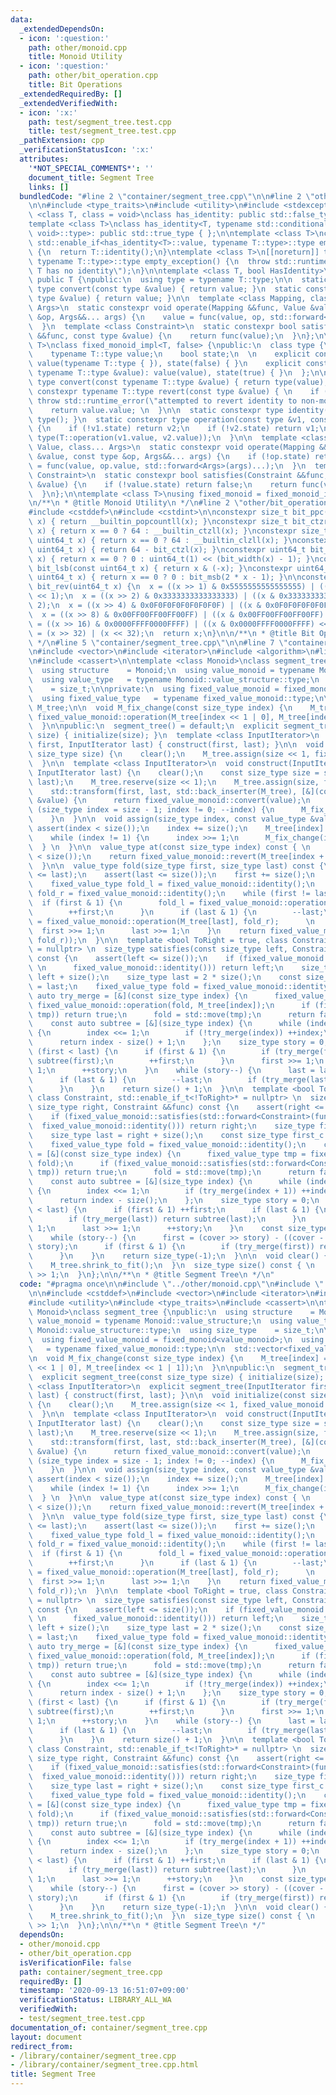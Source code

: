 ```yaml
---
data:
  _extendedDependsOn:
  - icon: ':question:'
    path: other/monoid.cpp
    title: Monoid Utility
  - icon: ':question:'
    path: other/bit_operation.cpp
    title: Bit Operations
  _extendedRequiredBy: []
  _extendedVerifiedWith:
  - icon: ':x:'
    path: test/segment_tree.test.cpp
    title: test/segment_tree.test.cpp
  _pathExtension: cpp
  _verificationStatusIcon: ':x:'
  attributes:
    '*NOT_SPECIAL_COMMENTS*': ''
    document_title: Segment Tree
    links: []
  bundledCode: "#line 2 \"container/segment_tree.cpp\"\n\n#line 2 \"other/monoid.cpp\"\
    \n\n#include <type_traits>\n#include <utility>\n#include <stdexcept>\n\ntemplate\
    \ <class T, class = void>\nclass has_identity: public std::false_type { };\n\n\
    template <class T>\nclass has_identity<T, typename std::conditional<false, decltype(T::identity()),\
    \ void>::type>: public std::true_type { };\n\ntemplate <class T>\nconstexpr typename\
    \ std::enable_if<has_identity<T>::value, typename T::type>::type empty_exception()\
    \ {\n  return T::identity();\n}\ntemplate <class T>\n[[noreturn]] typename std::enable_if<!has_identity<T>::value,\
    \ typename T::type>::type empty_exception() {\n  throw std::runtime_error(\"type\
    \ T has no identity\");\n}\n\ntemplate <class T, bool HasIdentity>\nclass fixed_monoid_impl:\
    \ public T {\npublic:\n  using type = typename T::type;\n\n  static constexpr\
    \ type convert(const type &value) { return value; }\n  static constexpr type revert(const\
    \ type &value) { return value; }\n\n  template <class Mapping, class Value, class...\
    \ Args>\n  static constexpr void operate(Mapping &&func, Value &value, const type\
    \ &op, Args&&... args) {\n    value = func(value, op, std::forward<Args>(args)...);\n\
    \  }\n  template <class Constraint>\n  static constexpr bool satisfies(Constraint\
    \ &&func, const type &value) {\n    return func(value);\n  }\n};\n\ntemplate <class\
    \ T>\nclass fixed_monoid_impl<T, false> {\npublic:\n  class type {\n  public:\n\
    \    typename T::type value;\n    bool state;\n  \n    explicit constexpr type():\
    \ value(typename T::type { }), state(false) { }\n    explicit constexpr type(const\
    \ typename T::type &value): value(value), state(true) { }\n  };\n\n  static constexpr\
    \ type convert(const typename T::type &value) { return type(value); }\n  static\
    \ constexpr typename T::type revert(const type &value) { \n    if (!value.state)\
    \ throw std::runtime_error(\"attempted to revert identity to non-monoid\"); \n\
    \    return value.value; \n  }\n\n  static constexpr type identity() { return\
    \ type(); }\n  static constexpr type operation(const type &v1, const type &v2)\
    \ {\n    if (!v1.state) return v2;\n    if (!v2.state) return v1;\n    return\
    \ type(T::operation(v1.value, v2.value));\n  }\n\n  template <class Mapping, class\
    \ Value, class... Args>\n  static constexpr void operate(Mapping &&func, Value\
    \ &value, const type &op, Args&&... args) {\n    if (!op.state) return;\n    value\
    \ = func(value, op.value, std::forward<Args>(args)...);\n  }\n  template <class\
    \ Constraint>\n  static constexpr bool satisfies(Constraint &&func, const type\
    \ &value) {\n    if (!value.state) return false;\n    return func(value.value);\n\
    \  }\n};\n\ntemplate <class T>\nusing fixed_monoid = fixed_monoid_impl<T, has_identity<T>::value>;\n\
    \n/**\n * @title Monoid Utility\n */\n#line 2 \"other/bit_operation.cpp\"\n\n\
    #include <cstddef>\n#include <cstdint>\n\nconstexpr size_t bit_ppc(const uint64_t\
    \ x) { return __builtin_popcountll(x); }\nconstexpr size_t bit_ctzr(const uint64_t\
    \ x) { return x == 0 ? 64 : __builtin_ctzll(x); }\nconstexpr size_t bit_ctzl(const\
    \ uint64_t x) { return x == 0 ? 64 : __builtin_clzll(x); }\nconstexpr size_t bit_width(const\
    \ uint64_t x) { return 64 - bit_ctzl(x); }\nconstexpr uint64_t bit_msb(const uint64_t\
    \ x) { return x == 0 ? 0 : uint64_t(1) << (bit_width(x) - 1); }\nconstexpr uint64_t\
    \ bit_lsb(const uint64_t x) { return x & (-x); }\nconstexpr uint64_t bit_cover(const\
    \ uint64_t x) { return x == 0 ? 0 : bit_msb(2 * x - 1); }\n\nconstexpr uint64_t\
    \ bit_rev(uint64_t x) {\n  x = ((x >> 1) & 0x5555555555555555) | ((x & 0x5555555555555555)\
    \ << 1);\n  x = ((x >> 2) & 0x3333333333333333) | ((x & 0x3333333333333333) <<\
    \ 2);\n  x = ((x >> 4) & 0x0F0F0F0F0F0F0F0F) | ((x & 0x0F0F0F0F0F0F0F0F) << 4);\n\
    \  x = ((x >> 8) & 0x00FF00FF00FF00FF) | ((x & 0x00FF00FF00FF00FF) << 8);\n  x\
    \ = ((x >> 16) & 0x0000FFFF0000FFFF) | ((x & 0x0000FFFF0000FFFF) << 16);\n  x\
    \ = (x >> 32) | (x << 32);\n  return x;\n}\n\n/**\n * @title Bit Operations\n\
    \ */\n#line 5 \"container/segment_tree.cpp\"\n\n#line 7 \"container/segment_tree.cpp\"\
    \n#include <vector>\n#include <iterator>\n#include <algorithm>\n#line 12 \"container/segment_tree.cpp\"\
    \n#include <cassert>\n\ntemplate <class Monoid>\nclass segment_tree {\npublic:\n\
    \  using structure    = Monoid;\n  using value_monoid = typename Monoid::value_structure;\n\
    \  using value_type   = typename Monoid::value_structure::type;\n  using size_type\
    \    = size_t;\n\nprivate:\n  using fixed_value_monoid = fixed_monoid<value_monoid>;\n\
    \  using fixed_value_type   = typename fixed_value_monoid::type;\n\n  std::vector<fixed_value_type>\
    \ M_tree;\n\n  void M_fix_change(const size_type index) {\n    M_tree[index] =\
    \ fixed_value_monoid::operation(M_tree[index << 1 | 0], M_tree[index << 1 | 1]);\n\
    \  }\n\npublic:\n  segment_tree() = default;\n  explicit segment_tree(const size_type\
    \ size) { initialize(size); }\n  template <class InputIterator>\n  explicit segment_tree(InputIterator\
    \ first, InputIterator last) { construct(first, last); }\n\n  void initialize(const\
    \ size_type size) {\n    clear();\n    M_tree.assign(size << 1, fixed_value_monoid::identity());\n\
    \  }\n\n  template <class InputIterator>\n  void construct(InputIterator first,\
    \ InputIterator last) {\n    clear();\n    const size_type size = std::distance(first,\
    \ last);\n    M_tree.reserve(size << 1);\n    M_tree.assign(size, fixed_value_monoid::identity());\n\
    \    std::transform(first, last, std::back_inserter(M_tree), [&](const value_type\
    \ &value) {\n      return fixed_value_monoid::convert(value);\n    });\n    for\
    \ (size_type index = size - 1; index != 0; --index) {\n      M_fix_change(index);\n\
    \    }\n  }\n\n  void assign(size_type index, const value_type &value) {\n   \
    \ assert(index < size());\n    index += size();\n    M_tree[index] = fixed_value_monoid::convert(value);\n\
    \    while (index != 1) {\n      index >>= 1;\n      M_fix_change(index);\n  \
    \  } \n  }\n\n  value_type at(const size_type index) const { \n    assert(index\
    \ < size());\n    return fixed_value_monoid::revert(M_tree[index + size()]);\n\
    \  }\n\n  value_type fold(size_type first, size_type last) const {\n    assert(first\
    \ <= last);\n    assert(last <= size());\n    first += size();\n    last += size();\n\
    \    fixed_value_type fold_l = fixed_value_monoid::identity();\n    fixed_value_type\
    \ fold_r = fixed_value_monoid::identity();\n    while (first != last) {\n    \
    \  if (first & 1) {\n        fold_l = fixed_value_monoid::operation(fold_l, M_tree[first]);\n\
    \        ++first;\n      }\n      if (last & 1) {\n        --last;\n        fold_r\
    \ = fixed_value_monoid::operation(M_tree[last], fold_r);      \n      }\n    \
    \  first >>= 1;\n      last >>= 1;\n    }\n    return fixed_value_monoid::revert(fixed_value_monoid::operation(fold_l,\
    \ fold_r));\n  }\n\n  template <bool ToRight = true, class Constraint, std::enable_if_t<ToRight>*\
    \ = nullptr> \n  size_type satisfies(const size_type left, Constraint &&func)\
    \ const {\n    assert(left <= size());\n    if (fixed_value_monoid::satisfies(std::forward<Constraint>(func),\
    \ \n      fixed_value_monoid::identity())) return left;\n    size_type first =\
    \ left + size();\n    size_type last = 2 * size();\n    const size_type last_c\
    \ = last;\n    fixed_value_type fold = fixed_value_monoid::identity();\n    const\
    \ auto try_merge = [&](const size_type index) {\n      fixed_value_type tmp =\
    \ fixed_value_monoid::operation(fold, M_tree[index]);\n      if (fixed_value_monoid::satisfies(std::forward<Constraint>(func),\
    \ tmp)) return true;\n      fold = std::move(tmp);\n      return false;\n    };\n\
    \    const auto subtree = [&](size_type index) {\n      while (index < size())\
    \ {\n        index <<= 1;\n        if (!try_merge(index)) ++index;\n      }\n\
    \      return index - size() + 1;\n    };\n    size_type story = 0;\n    while\
    \ (first < last) {\n      if (first & 1) {\n        if (try_merge(first)) return\
    \ subtree(first);\n        ++first;\n      }\n      first >>= 1;\n      last >>=\
    \ 1;\n      ++story;\n    }\n    while (story--) {\n      last = last_c >> story;\n\
    \      if (last & 1) {\n        --last;\n        if (try_merge(last)) return subtree(last);\n\
    \      }\n    }\n    return size() + 1;\n  }\n\n  template <bool ToRight = true,\
    \ class Constraint, std::enable_if_t<!ToRight>* = nullptr> \n  size_type satisfies(const\
    \ size_type right, Constraint &&func) const {\n    assert(right <= size());\n\
    \    if (fixed_value_monoid::satisfies(std::forward<Constraint>(func), \n    \
    \  fixed_value_monoid::identity())) return right;\n    size_type first = size();\n\
    \    size_type last = right + size();\n    const size_type first_c = first;\n\
    \    fixed_value_type fold = fixed_value_monoid::identity();\n    const auto try_merge\
    \ = [&](const size_type index) {\n      fixed_value_type tmp = fixed_value_monoid::operation(M_tree[index],\
    \ fold);\n      if (fixed_value_monoid::satisfies(std::forward<Constraint>(func),\
    \ tmp)) return true;\n      fold = std::move(tmp);\n      return false;\n    };\n\
    \    const auto subtree = [&](size_type index) {\n      while (index < size())\
    \ {\n        index <<= 1;\n        if (try_merge(index + 1)) ++index;\n      }\n\
    \      return index - size();\n    };\n    size_type story = 0;\n    while (first\
    \ < last) {\n      if (first & 1) ++first;\n      if (last & 1) {\n        --last;\n\
    \        if (try_merge(last)) return subtree(last);\n      }\n      first >>=\
    \ 1;\n      last >>= 1;\n      ++story;\n    }\n    const size_type cover = bit_cover(first_c);\n\
    \    while (story--) {\n      first = (cover >> story) - ((cover - first_c) >>\
    \ story);\n      if (first & 1) {\n        if (try_merge(first)) return subtree(first);\n\
    \      }\n    }\n    return size_type(-1);\n  }\n\n  void clear() {\n    M_tree.clear();\n\
    \    M_tree.shrink_to_fit();\n  }\n  size_type size() const { \n    return M_tree.size()\
    \ >> 1;\n  }\n};\n\n/**\n * @title Segment Tree\n */\n"
  code: "#pragma once\n\n#include \"../other/monoid.cpp\"\n#include \"../other/bit_operation.cpp\"\
    \n\n#include <cstddef>\n#include <vector>\n#include <iterator>\n#include <algorithm>\n\
    #include <utility>\n#include <type_traits>\n#include <cassert>\n\ntemplate <class\
    \ Monoid>\nclass segment_tree {\npublic:\n  using structure    = Monoid;\n  using\
    \ value_monoid = typename Monoid::value_structure;\n  using value_type   = typename\
    \ Monoid::value_structure::type;\n  using size_type    = size_t;\n\nprivate:\n\
    \  using fixed_value_monoid = fixed_monoid<value_monoid>;\n  using fixed_value_type\
    \   = typename fixed_value_monoid::type;\n\n  std::vector<fixed_value_type> M_tree;\n\
    \n  void M_fix_change(const size_type index) {\n    M_tree[index] = fixed_value_monoid::operation(M_tree[index\
    \ << 1 | 0], M_tree[index << 1 | 1]);\n  }\n\npublic:\n  segment_tree() = default;\n\
    \  explicit segment_tree(const size_type size) { initialize(size); }\n  template\
    \ <class InputIterator>\n  explicit segment_tree(InputIterator first, InputIterator\
    \ last) { construct(first, last); }\n\n  void initialize(const size_type size)\
    \ {\n    clear();\n    M_tree.assign(size << 1, fixed_value_monoid::identity());\n\
    \  }\n\n  template <class InputIterator>\n  void construct(InputIterator first,\
    \ InputIterator last) {\n    clear();\n    const size_type size = std::distance(first,\
    \ last);\n    M_tree.reserve(size << 1);\n    M_tree.assign(size, fixed_value_monoid::identity());\n\
    \    std::transform(first, last, std::back_inserter(M_tree), [&](const value_type\
    \ &value) {\n      return fixed_value_monoid::convert(value);\n    });\n    for\
    \ (size_type index = size - 1; index != 0; --index) {\n      M_fix_change(index);\n\
    \    }\n  }\n\n  void assign(size_type index, const value_type &value) {\n   \
    \ assert(index < size());\n    index += size();\n    M_tree[index] = fixed_value_monoid::convert(value);\n\
    \    while (index != 1) {\n      index >>= 1;\n      M_fix_change(index);\n  \
    \  } \n  }\n\n  value_type at(const size_type index) const { \n    assert(index\
    \ < size());\n    return fixed_value_monoid::revert(M_tree[index + size()]);\n\
    \  }\n\n  value_type fold(size_type first, size_type last) const {\n    assert(first\
    \ <= last);\n    assert(last <= size());\n    first += size();\n    last += size();\n\
    \    fixed_value_type fold_l = fixed_value_monoid::identity();\n    fixed_value_type\
    \ fold_r = fixed_value_monoid::identity();\n    while (first != last) {\n    \
    \  if (first & 1) {\n        fold_l = fixed_value_monoid::operation(fold_l, M_tree[first]);\n\
    \        ++first;\n      }\n      if (last & 1) {\n        --last;\n        fold_r\
    \ = fixed_value_monoid::operation(M_tree[last], fold_r);      \n      }\n    \
    \  first >>= 1;\n      last >>= 1;\n    }\n    return fixed_value_monoid::revert(fixed_value_monoid::operation(fold_l,\
    \ fold_r));\n  }\n\n  template <bool ToRight = true, class Constraint, std::enable_if_t<ToRight>*\
    \ = nullptr> \n  size_type satisfies(const size_type left, Constraint &&func)\
    \ const {\n    assert(left <= size());\n    if (fixed_value_monoid::satisfies(std::forward<Constraint>(func),\
    \ \n      fixed_value_monoid::identity())) return left;\n    size_type first =\
    \ left + size();\n    size_type last = 2 * size();\n    const size_type last_c\
    \ = last;\n    fixed_value_type fold = fixed_value_monoid::identity();\n    const\
    \ auto try_merge = [&](const size_type index) {\n      fixed_value_type tmp =\
    \ fixed_value_monoid::operation(fold, M_tree[index]);\n      if (fixed_value_monoid::satisfies(std::forward<Constraint>(func),\
    \ tmp)) return true;\n      fold = std::move(tmp);\n      return false;\n    };\n\
    \    const auto subtree = [&](size_type index) {\n      while (index < size())\
    \ {\n        index <<= 1;\n        if (!try_merge(index)) ++index;\n      }\n\
    \      return index - size() + 1;\n    };\n    size_type story = 0;\n    while\
    \ (first < last) {\n      if (first & 1) {\n        if (try_merge(first)) return\
    \ subtree(first);\n        ++first;\n      }\n      first >>= 1;\n      last >>=\
    \ 1;\n      ++story;\n    }\n    while (story--) {\n      last = last_c >> story;\n\
    \      if (last & 1) {\n        --last;\n        if (try_merge(last)) return subtree(last);\n\
    \      }\n    }\n    return size() + 1;\n  }\n\n  template <bool ToRight = true,\
    \ class Constraint, std::enable_if_t<!ToRight>* = nullptr> \n  size_type satisfies(const\
    \ size_type right, Constraint &&func) const {\n    assert(right <= size());\n\
    \    if (fixed_value_monoid::satisfies(std::forward<Constraint>(func), \n    \
    \  fixed_value_monoid::identity())) return right;\n    size_type first = size();\n\
    \    size_type last = right + size();\n    const size_type first_c = first;\n\
    \    fixed_value_type fold = fixed_value_monoid::identity();\n    const auto try_merge\
    \ = [&](const size_type index) {\n      fixed_value_type tmp = fixed_value_monoid::operation(M_tree[index],\
    \ fold);\n      if (fixed_value_monoid::satisfies(std::forward<Constraint>(func),\
    \ tmp)) return true;\n      fold = std::move(tmp);\n      return false;\n    };\n\
    \    const auto subtree = [&](size_type index) {\n      while (index < size())\
    \ {\n        index <<= 1;\n        if (try_merge(index + 1)) ++index;\n      }\n\
    \      return index - size();\n    };\n    size_type story = 0;\n    while (first\
    \ < last) {\n      if (first & 1) ++first;\n      if (last & 1) {\n        --last;\n\
    \        if (try_merge(last)) return subtree(last);\n      }\n      first >>=\
    \ 1;\n      last >>= 1;\n      ++story;\n    }\n    const size_type cover = bit_cover(first_c);\n\
    \    while (story--) {\n      first = (cover >> story) - ((cover - first_c) >>\
    \ story);\n      if (first & 1) {\n        if (try_merge(first)) return subtree(first);\n\
    \      }\n    }\n    return size_type(-1);\n  }\n\n  void clear() {\n    M_tree.clear();\n\
    \    M_tree.shrink_to_fit();\n  }\n  size_type size() const { \n    return M_tree.size()\
    \ >> 1;\n  }\n};\n\n/**\n * @title Segment Tree\n */"
  dependsOn:
  - other/monoid.cpp
  - other/bit_operation.cpp
  isVerificationFile: false
  path: container/segment_tree.cpp
  requiredBy: []
  timestamp: '2020-09-13 16:51:07+09:00'
  verificationStatus: LIBRARY_ALL_WA
  verifiedWith:
  - test/segment_tree.test.cpp
documentation_of: container/segment_tree.cpp
layout: document
redirect_from:
- /library/container/segment_tree.cpp
- /library/container/segment_tree.cpp.html
title: Segment Tree
---
```

